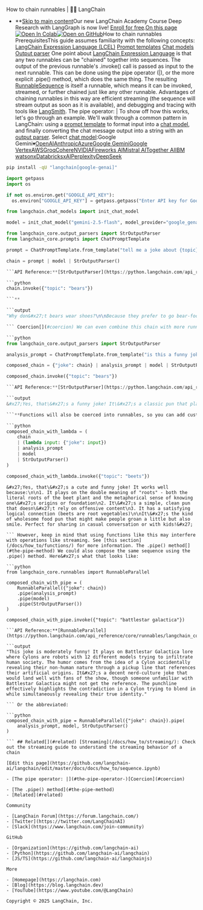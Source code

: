 How to chain runnables | 🦜️🔗 LangChain
- **[Skip to main content](#__docusaurus_skipToContent_fallback)Our new LangChain Academy Course Deep Research with LangGraph is now live! [Enroll for free](https://academy.langchain.com/courses/deep-research-with-langgraph/?utm_medium=internal&utm_source=docs&utm_campaign=q3-2025_deep-research-course_co).[On this page![Open In Colab ](https://colab.research.google.com/assets/colab-badge.svg)](https://colab.research.google.com/github/langchain-ai/langchain/blob/master/docs/docs/how_to/sequence.ipynb)[![Open on GitHub ](https://img.shields.io/badge/Open%20on%20GitHub-grey?logo=github&logoColor=white)](https://github.com/langchain-ai/langchain/blob/master/docs/docs/how_to/sequence.ipynb)How to chain runnables PrerequisitesThis guide assumes familiarity with the following concepts: [LangChain Expression Language (LCEL)](/docs/concepts/lcel/) [Prompt templates](/docs/concepts/prompt_templates/) [Chat models](/docs/concepts/chat_models/) [Output parser](/docs/concepts/output_parsers/) One point about [LangChain Expression Language](/docs/concepts/lcel/) is that any two runnables can be "chained" together into sequences. The output of the previous runnable&#x27;s .invoke() call is passed as input to the next runnable. This can be done using the pipe operator (|), or the more explicit .pipe() method, which does the same thing. The resulting [RunnableSequence](https://python.langchain.com/api_reference/core/runnables/langchain_core.runnables.base.RunnableSequence.html) is itself a runnable, which means it can be invoked, streamed, or further chained just like any other runnable. Advantages of chaining runnables in this way are efficient streaming (the sequence will stream output as soon as it is available), and debugging and tracing with tools like [LangSmith](/docs/how_to/debugging/). The pipe operator: |[​](#the-pipe-operator-) To show off how this works, let&#x27;s go through an example. We&#x27;ll walk through a common pattern in LangChain: using a [prompt template](/docs/how_to/#prompt-templates) to format input into a [chat model](/docs/how_to/#chat-models), and finally converting the chat message output into a string with an [output parser](/docs/how_to/#output-parsers). Select [chat model](/docs/integrations/chat/):Google Gemini▾[OpenAI](#)[Anthropic](#)[Azure](#)[Google Gemini](#)[Google Vertex](#)[AWS](#)[Groq](#)[Cohere](#)[NVIDIA](#)[Fireworks AI](#)[Mistral AI](#)[Together AI](#)[IBM watsonx](#)[Databricks](#)[xAI](#)[Perplexity](#)[DeepSeek](#)

```bash
pip install -qU "langchain[google-genai]"

```

```python
import getpass
import os

if not os.environ.get("GOOGLE_API_KEY"):
  os.environ["GOOGLE_API_KEY"] = getpass.getpass("Enter API key for Google Gemini: ")

from langchain.chat_models import init_chat_model

model = init_chat_model("gemini-2.5-flash", model_provider="google_genai")

```

```python
from langchain_core.output_parsers import StrOutputParser
from langchain_core.prompts import ChatPromptTemplate

prompt = ChatPromptTemplate.from_template("tell me a joke about {topic}")

chain = prompt | model | StrOutputParser()

```API Reference:**[StrOutputParser](https://python.langchain.com/api_reference/core/output_parsers/langchain_core.output_parsers.string.StrOutputParser.html) | [ChatPromptTemplate](https://python.langchain.com/api_reference/core/prompts/langchain_core.prompts.chat.ChatPromptTemplate.html) Prompts and models are both runnable, and the output type from the prompt call is the same as the input type of the chat model, so we can chain them together. We can then invoke the resulting sequence like any other runnable:

```python
chain.invoke({"topic": "bears"})

```**

```output
"Why don&#x27;t bears wear shoes?\n\nBecause they prefer to go bear-foot!"

``` Coercion[​](#coercion) We can even combine this chain with more runnables to create another chain. This may involve some input/output formatting using other types of runnables, depending on the required inputs and outputs of the chain components. For example, let&#x27;s say we wanted to compose the joke generating chain with another chain that evaluates whether or not the generated joke was funny. We would need to be careful with how we format the input into the next chain. In the below example, the dict in the chain is automatically parsed and converted into a [RunnableParallel](/docs/how_to/parallel/), which runs all of its values in parallel and returns a dict with the results. This happens to be the same format the next prompt template expects. Here it is in action:

```python
from langchain_core.output_parsers import StrOutputParser

analysis_prompt = ChatPromptTemplate.from_template("is this a funny joke? {joke}")

composed_chain = {"joke": chain} | analysis_prompt | model | StrOutputParser()

composed_chain.invoke({"topic": "bears"})

```API Reference:**[StrOutputParser](https://python.langchain.com/api_reference/core/output_parsers/langchain_core.output_parsers.string.StrOutputParser.html)

```output
&#x27;Yes, that\&#x27;s a funny joke! It\&#x27;s a classic pun that plays on the homophone pair "bare-foot" and "bear-foot." The humor comes from:\n\n1. The wordplay between "barefoot" (not wearing shoes) and "bear-foot" (the foot of a bear)\n2. The logical connection to the setup (bears don\&#x27;t wear shoes)\n3. It\&#x27;s family-friendly and accessible\n4. It\&#x27;s a simple, clean pun that creates an unexpected but satisfying punchline\n\nIt\&#x27;s the kind of joke that might make you groan and smile at the same time - what people often call a "dad joke."&#x27;

```**Functions will also be coerced into runnables, so you can add custom logic to your chains too. The below chain results in the same logical flow as before:

```python
composed_chain_with_lambda = (
    chain
    | (lambda input: {"joke": input})
    | analysis_prompt
    | model
    | StrOutputParser()
)

composed_chain_with_lambda.invoke({"topic": "beets"})

```

```output
&#x27;Yes, that\&#x27;s a cute and funny joke! It works well because:\n\n1. It plays on the double meaning of "roots" - both the literal roots of the beet plant and the metaphorical sense of knowing one\&#x27;s origins or foundation\n2. It\&#x27;s a simple, clean pun that doesn\&#x27;t rely on offensive content\n3. It has a satisfying logical connection (beets are root vegetables)\n\nIt\&#x27;s the kind of wholesome food pun that might make people groan a little but also smile. Perfect for sharing in casual conversation or with kids!&#x27;

``` However, keep in mind that using functions like this may interfere with operations like streaming. See [this section](/docs/how_to/functions/) for more information. The .pipe() method[​](#the-pipe-method) We could also compose the same sequence using the .pipe() method. Here&#x27;s what that looks like:

```python
from langchain_core.runnables import RunnableParallel

composed_chain_with_pipe = (
    RunnableParallel({"joke": chain})
    .pipe(analysis_prompt)
    .pipe(model)
    .pipe(StrOutputParser())
)

composed_chain_with_pipe.invoke({"topic": "battlestar galactica"})

```API Reference:**[RunnableParallel](https://python.langchain.com/api_reference/core/runnables/langchain_core.runnables.base.RunnableParallel.html)

```output
"This joke is moderately funny! It plays on Battlestar Galactica lore where Cylons are robots with 12 different models trying to infiltrate human society. The humor comes from the idea of a Cylon accidentally revealing their non-human nature through a pickup line that references their artificial origins. It&#x27;s a decent nerd-culture joke that would land well with fans of the show, though someone unfamiliar with Battlestar Galactica might not get the reference. The punchline effectively highlights the contradiction in a Cylon trying to blend in while simultaneously revealing their true identity."

``` Or the abbreviated:

```python
composed_chain_with_pipe = RunnableParallel({"joke": chain}).pipe(
    analysis_prompt, model, StrOutputParser()
)

``` ## Related[​](#related) [Streaming](/docs/how_to/streaming/): Check out the streaming guide to understand the streaming behavior of a chain

[Edit this page](https://github.com/langchain-ai/langchain/edit/master/docs/docs/how_to/sequence.ipynb)

- [The pipe operator: |](#the-pipe-operator-)[Coercion](#coercion)

- [The .pipe() method](#the-pipe-method)
- [Related](#related)

Community

- [LangChain Forum](https://forum.langchain.com/)
- [Twitter](https://twitter.com/LangChainAI)
- [Slack](https://www.langchain.com/join-community)

GitHub

- [Organization](https://github.com/langchain-ai)
- [Python](https://github.com/langchain-ai/langchain)
- [JS/TS](https://github.com/langchain-ai/langchainjs)

More

- [Homepage](https://langchain.com)
- [Blog](https://blog.langchain.dev)
- [YouTube](https://www.youtube.com/@LangChain)

Copyright © 2025 LangChain, Inc.